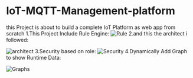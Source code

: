 # IoT-MQTT-Management-platform
this Project is about to build a complete IoT Platform as web app from scratch
1.This Project Include Rule Engine:
![Rule](https://github.com/ali12mswi/IoT-MQTT-Management-platform/assets/114986996/14673251-e3ba-494b-8577-2e8cc0c63197)
2.and this the architect i followed:

![architect](https://github.com/ali12mswi/IoT-MQTT-Management-platform/assets/114986996/08f28bdd-afcb-4875-beeb-84d474a8e4b2)
3.Security based on role:
![Security](https://github.com/ali12mswi/IoT-MQTT-Management-platform/assets/114986996/daff0238-9e3b-42da-8ce1-818064a2e899)
4.Dynamically Add Graph to show Runtime Data:

![Graphs](https://github.com/ali12mswi/IoT-MQTT-Management-platform/assets/114986996/102c8efa-cd9d-4026-89f0-52b379706d9b)

